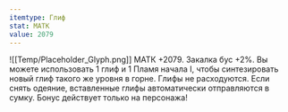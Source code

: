 ```yaml
---
itemtype: Глиф
stat: МАТК 
value: 2079
---
```

![[Temp/Placeholder_Glyph.png]]
МАТК +2079. Закалка бус +2%. Вы можете использовать 1 глиф и 1 Пламя начала I, чтобы синтезировать новый глиф такого же уровня в горне. Глифы не расходуются. Если снять одеяние, вставленные глифы автоматически отправляются в сумку. Бонус действует только на персонажа!
